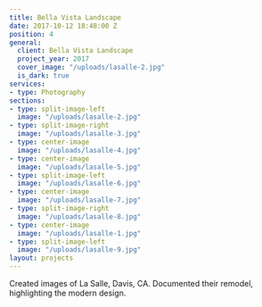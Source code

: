 ```yaml
---
title: Bella Vista Landscape
date: 2017-10-12 18:48:00 Z
position: 4
general:
  client: Bella Vista Landscape
  project_year: 2017
  cover_image: "/uploads/lasalle-2.jpg"
  is_dark: true
services:
- type: Photography
sections:
- type: split-image-left
  image: "/uploads/lasalle-2.jpg"
- type: split-image-right
  image: "/uploads/lasalle-3.jpg"
- type: center-image
  image: "/uploads/lasalle-4.jpg"
- type: center-image
  image: "/uploads/lasalle-5.jpg"
- type: split-image-left
  image: "/uploads/lasalle-6.jpg"
- type: center-image
  image: "/uploads/lasalle-7.jpg"
- type: split-image-right
  image: "/uploads/lasalle-8.jpg"
- type: center-image
  image: "/uploads/lasalle-1.jpg"
- type: split-image-left
  image: "/uploads/lasalle-9.jpg"
layout: projects
---
```


Created images of La Salle, Davis, CA. Documented their remodel, highlighting the modern design.